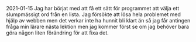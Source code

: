 2021-01-15
Jag har börjat med att få ett sätt för programmet att
välja ett slumpmässigt ord från en lista. 
Jag försökte att lösa hela problemet med hjälp av webben
men det verkar inte ha hunnit bli klart än så jag får
antingen fråga min lärare nästa lektion men jag kommer först
se om jag behöver bara göra någon liten förändring för 
att fixa det.